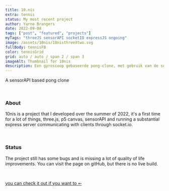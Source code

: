 ```yaml
---
title: 10.nis
extra: tennis
status: My most recent project
author: Yarne Brangers
date: 2022-09-08
tags: ["post", "featured", "projects"]
myTags: "threeJS sensorAPI socketIO expressJS ongoing"
image: /assets/10nis/10nisthreeXtwo.svg
fullBody: tennisFB
color: tennisGrid
grid: auto / auto / span 2 / span 3
imageAlt: Thumbnail for 10nis
description: Een gyroscoop gebaseerde pong-clone, met gebruik van de sensor API, socket.io & express.js.
---
```


<p>A sensorAPI based pong clone</p><br>

<h3>About</h3>
<p>10nis is a project that I developed over the summer of 2022, it's a first time for a lot of things, three.js, p5 canvas, sensorAPI and running a substantial express server communicating with clients through socket.io.</p><br>

<h3>Status</h3>
<p>The project still has some bugs and is missing a lot of quality of life improvements. You can visit the page on gitHub, but there is no live build.</p><br>

[you can check it out if you want to ➵](https://github.com/Junta9072/BOTS)
